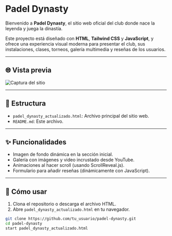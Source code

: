 # Padel Dynasty

Bienvenido a **Padel Dynasty**, el sitio web oficial del club donde nace la leyenda y juega la dinastía.

Este proyecto está diseñado con **HTML**, **Tailwind CSS** y **JavaScript**, y ofrece una experiencia visual moderna para presentar el club, sus instalaciones, clases, torneos, galería multimedia y reseñas de los usuarios.

---

## 🌐 Vista previa

![Captura del sitio](https://i.imgur.com/Qc6VfLN.png)

---

## 📂 Estructura

- `padel_dynasty_actualizado.html`: Archivo principal del sitio web.
- `README.md`: Este archivo.

---

## ✨ Funcionalidades

- Imagen de fondo dinámica en la sección inicial.
- Galería con imágenes y video incrustado desde YouTube.
- Animaciones al hacer scroll (usando ScrollReveal.js).
- Formulario para añadir reseñas (dinámicamente con JavaScript).

---

## 🚀 Cómo usar

1. Clona el repositorio o descarga el archivo HTML.
2. Abre `padel_dynasty_actualizado.html` en tu navegador.

```bash
git clone https://github.com/tu_usuario/padel-dynasty.git
cd padel-dynasty
start padel_dynasty_actualizado.html
